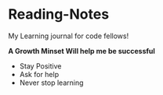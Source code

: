 # Reading-Notes
My Learning journal for code fellows!

**A Growth Minset Will help me be successful**

- Stay Positive
- Ask for help
- Never stop learning
